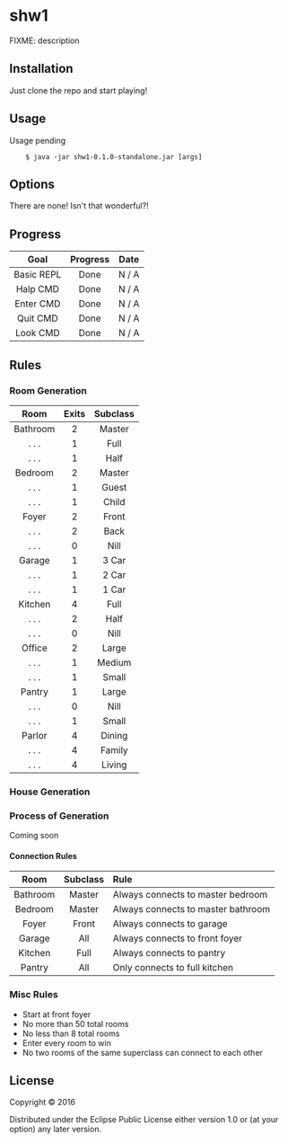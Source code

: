 # shw1

FIXME: description

## Installation

Just clone the repo and start playing!

## Usage

Usage pending
```
    $ java -jar shw1-0.1.0-standalone.jar [args]
```

## Options

There are none! Isn't that wonderful?!

## Progress

|     Goal     | Progress |   Date   |
|:------------:|:--------:|:--------:|
| Basic REPL   | Done     |   N / A  |
| Halp CMD     | Done     |   N / A  |
| Enter CMD    | Done     |   N / A  |
| Quit CMD     | Done     |   N / A  |
| Look CMD     | Done     |   N / A  |


## Rules
### Room Generation

|   Room   |   Exits   |  Subclass   | 
|:--------:|:---------:|:-----------:|
| Bathroom |     2     | Master      | 
|  . . .   |     1     | Full        |
|  . . .   |     1     | Half        |
| Bedroom  |     2     | Master      |
|  . . .   |     1     | Guest       |
|  . . .   |     1     | Child       |
| Foyer    |     2     | Front       |
|  . . .   |     2     | Back        |
|  . . .   |     0     | Nill        |
| Garage   |     1     | 3 Car       |
|  . . .   |     1     | 2 Car       |
|  . . .   |     1     | 1 Car       |
| Kitchen  |     4     | Full        |
|  . . .   |     2     | Half        |
|  . . .   |     0     | Nill        |
| Office   |     2     | Large       | 
|  . . .   |     1     | Medium      |
|  . . .   |     1     | Small       |
| Pantry   |     1     | Large       |
|  . . .   |     0     | Nill        |
|  . . .   |     1     | Small       |
| Parlor   |     4     | Dining      |
|  . . .   |     4     | Family      |
|  . . .   |     4     | Living      |


### House Generation

### Process of Generation
Coming soon

#### Connection Rules
| Room     | Subclass |              Rule                  |
|:--------:|:--------:|:-----------------------------------|
| Bathroom | Master   | Always connects to master bedroom  |
| Bedroom  | Master   | Always connects to master bathroom |
| Foyer    | Front    | Always connects to garage          |
| Garage   | All      | Always connects to front foyer     |
| Kitchen  | Full     | Always connects to pantry          |
| Pantry   | All      | Only   connects to  full kitchen   |

### Misc Rules
* Start at front foyer
* No more than 50 total rooms
* No less than 8 total rooms
* Enter every room to win
* No two rooms of the same superclass can connect to each other

## License

Copyright © 2016 

Distributed under the Eclipse Public License either version 1.0 or (at
your option) any later version.
